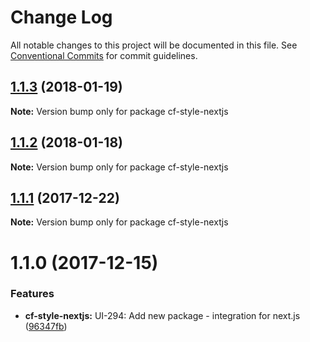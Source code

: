 # Change Log

All notable changes to this project will be documented in this file.
See [Conventional Commits](https://conventionalcommits.org) for commit guidelines.

<a name="1.1.3"></a>
## [1.1.3](http://stash.cfops.it:7999/www/cf-ux/compare/cf-style-nextjs@1.1.2...cf-style-nextjs@1.1.3) (2018-01-19)




**Note:** Version bump only for package cf-style-nextjs

<a name="1.1.2"></a>
## [1.1.2](http://stash.cfops.it:7999/www/cf-ux/compare/cf-style-nextjs@1.1.1...cf-style-nextjs@1.1.2) (2018-01-18)




**Note:** Version bump only for package cf-style-nextjs

<a name="1.1.1"></a>
## [1.1.1](http://stash.cfops.it:7999/www/cf-ux/compare/cf-style-nextjs@1.1.0...cf-style-nextjs@1.1.1) (2017-12-22)




**Note:** Version bump only for package cf-style-nextjs

<a name="1.1.0"></a>
# 1.1.0 (2017-12-15)


### Features

* **cf-style-nextjs:** UI-294: Add new package - integration for next.js ([96347fb](http://stash.cfops.it:7999/www/cf-ux/commits/96347fb))
